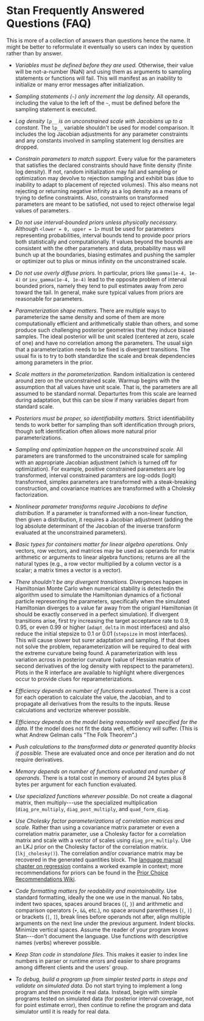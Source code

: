 # Stan Frequently Answered Questions (FAQ)

This is more of a collection of answers than questions hence the name.  It might be better to reformulate it eventually so users can index by question rather than by answer.

- *Variables must be defined before they are used.*  Otherwise, their value will be not-a-number (NaN) and using them as arguments to sampling statements or functions will fail.  This will manifest as an inability to initialize or many error messages after initialization.  

- *Sampling statements (`~`) only increment the log density.*  All operands, including the value to the left of the `~`, must be defined before the sampling statement is executed.

- *Log density `lp__` is on unconstrained scale with Jacobians up to a constant*.  The `lp__` variable shouldn't be used for model comparison.  It includes the log Jacobian adjustments for any parameter constraints and any constants involved in sampling statement log densities are dropped.

- *Constrain parameters to match support.*  Every value for the parameters that satisfies the declared constraints should have finite density (finite log density).  If not, random initialization may fail and sampling or optimization may devolve to rejection sampling and exhibit bias (due to inability to adapt to placement of rejected volumes).  This also means not rejecting or returning negative infinity as a log density as a means of trying to define constraints.  Also, constraints on transformed parameters are meant to be satisfied, not used to reject otherwise legal values of parameters.

- *Do not use interval-bounded priors unless physically necessary.*   Although `<lower = 0, upper = 1>` must be used for parameters representing probabilities, interval bounds tend to provide poor priors both statistically and computationally.  If values beyond the bounds are consistent with the other parameters and data, probability mass will bunch up at the boundaries, biasing estimates and pushing the sampler or optimizer out to plus or minus infinity on the unconstrained scale.

- *Do not use overly diffuse priors.*  In particular, priors like `gamma(1e-4, 1e-4)` or `inv_gamma(1e-4, 1e-4)` lead to the opposite problem of interval bounded priors, namely they tend to pull estimates away from zero toward the tail.  In general, make sure typical values from priors are reasonable for parameters.

- *Parameterization shape matters*.  There are multiple ways to parameterize the same density and some of them are more computationally efficient and arithmetically stable than others, and some produce such challenging posterior geometries that they induce biased samples.  The ideal posterior will be unit scaled (centered at zero, scale of one) and have no correlation among the parameters.  The usual sign that a parameterization needs to be fixed is divergent transitions.  The usual fix is to try to both standardize the scale and break dependencies among parameters in the prior.

- *Scale matters in the parameterization*.  Random initialization is centered around zero on the unconstrained scale.  Warmup begins with the assumption that all values have unit scale.  That is, the parameters are all assumed to be standard normal.  Departurtes from this scale are learned during adaptation, but this can be slow if many variables depart from standard scale.  

- *Posteriors must be proper, so identifiability matters.*  Strict identifiability tends to work better for sampling than soft identification through priors, though soft identification often allows more natural prior parameterizations.

- *Sampling and optimization happen on the unconstrained scale.*  All parameters are transformed to the unconstrained scale for sampling with an appropriate Jacobian adjustment (which is turned off for optimization).  For example, positive constrained parameters are log transformed, interval constrained paramters are log-odds (logit) transformed, simplex parameters are transformed with a steak-breaking construction, and covariance matrices are transformed with a Cholesky factorization.

- *Nonlinear parameter transforms require Jacobians to define distribution.*  If a parameter is transformed with a non-linear function, then given a distribution, it requires a Jacobian adjustment (adding the log absolute determinant of the Jacobian of the inverse transform evaluated at the unconstrained parameters).
- *Basic types for containers matter for linear algebra operations.*  Only vectors, row vectors, and matrices may be used as operands for matrix arithmetic or arguments to linear algebra functions;  returns are all the natural types (e.g., a row vector multiplied by a column vector is a scalar; a matrix times a vector is a vector).

- *There shouldn't be any divergent transitions.*  Divergences happen in Hamiltonian Monte Carlo when numerical stability is detectedin the algorithm used to simulate the Hamiltonian dynamics of a fictional particle representing the parameters, specifically when the simulated Hamiltonian diverges to a value far away from the origianl Hamiltonian (it should be exactly conserved in a perfect simulation).  If divergent transitions arise, first try increasing the target acceptance rate to 0.9, 0.95, or even 0.99 or higher (`adapt_delta` in most interfaces) and also reduce the initial stepsize to 0.1 or 0.01 (`stepsize` in most interfaces).  This will cause slower but surer adaptation and sampling.  If that does not solve the problem, reparameterization will be required to deal with the extreme curvature being found.  A parameterization with less variation across in posterior curvature (value of Hessian matrix of second derivatives of the log density with repspect to the parameters). Plots in the R interface are available to highlight where divergences occur to provide clues for reparameterizations.

- *Efficiency depends on number of functions evaluated*.  There is a cost for each operation to calculate the value, the Jacobian, and to propagate all derivatives from the results to the inputs.  Reuse calculations and vectorize wherever possible.

- *Efficiency depends on the model being reasonably well specified for the data.*  If the model does not fit the data well, efficiency will suffer.  (This is what Andrew Gelman calls "The Folk Theorem".)

- *Push calculations to the transformed data or generated quantity blocks if possible.*  These are evaluated once and once per iteration and do not require derivatives.

- *Memory depends on number of functions evaluated and number of operands*.  There is a total cost in memory of around 24 bytes plus 8 bytes per argument for each function evaluated.  

- *Use specialized functions wherever possible*.  Do not create a diagonal matrix, then multiply---use the specialized multiplication (`diag_pre_multiply`, `diag_post_multiply`, and `quad_form_diag`.

- *Use Cholesky factor parameterizations of correlation matrices and scale.*  Rather than using a covariance matrix parameter or even a correlation matrix parameter, use a Cholesky factor for a correlation matrix and scale with a vector of scales using `diag_pre_multiply`.  Use an LKJ prior on the Cholesky factor of the correlation matrix. (`lkj_cholesky()`).  The correlation and/or covariance matrix may be recovered in the generated quantities block.  The [language manual chapter on regression](http://mc-stan.org/documentation) contains a worked example in context;  more recommendations for priors can be found in the [Prior Choice Recommendations Wiki](https://github.com/stan-dev/stan/wiki/Prior-Choice-Recommendations).

- *Code formatting matters for readability and maintainability.*  Use standard formatting, ideally the one we use in the manual.  No tabs, indent two spaces, spaces around braces (`{`, `}`) and arithmetic and comparison operators (`+`, `&&`, etc.),  no space around parentheses (`(`, `)`) or brackets (`[`, `]`), break lines before operands not after, align multiple arguments on the next line under the previous argument.  Indent blocks. Minimize vertical spaces.  Assume the reader of your program knows Stan---don't document the language. Use functions with descriptive names (verbs) wherever possible.

- *Keep Stan code in standalone files.*  This makes it easier to index line numbers in parser or runtime errors and easier to share programs among different clients and the users' group.

- *To debug, build a program up from simpler tested parts in steps and validate on simulated data.*  Do not start trying to implement a long program and then provide it real data.  Instead, begin with simple programs tested on simulated data (for posterior interval coverage, not for point estimate error), then continue to refine the program and data simulator until it is ready for real data.  







